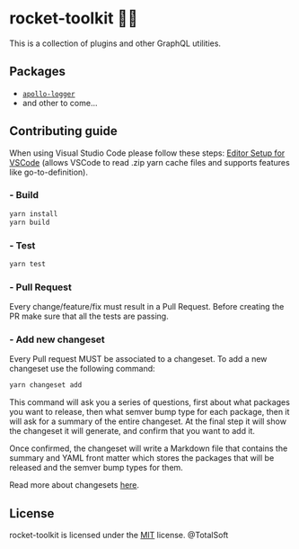 # rocket-toolkit 👩‍🔧
This is a collection of plugins and other GraphQL utilities.

## Packages
  - [`apollo-logger`](./packages/zion#readme)
  - and other to come... 

## Contributing guide
When using Visual Studio Code please follow these steps: [Editor Setup for VSCode](https://yarnpkg.com/getting-started/editor-sdks#vscode) (allows VSCode to read .zip yarn cache files and supports features like go-to-definition).
### - Build
```javascript
yarn install
yarn build
```
### - Test
```javascript
yarn test
```
### - Pull Request
Every change/feature/fix must result in a Pull Request. Before creating the PR make sure that all the tests are passing.

### - Add new changeset
Every Pull request MUST be associated to a changeset. To add a new changeset use the following command: 
```javascript
yarn changeset add
```
This command will ask you a series of questions, first about what packages you want to release, then what semver bump type for each package, then it will ask for a summary of the entire changeset. At the final step it will show the changeset it will generate, and confirm that you want to add it.

Once confirmed, the changeset will write a Markdown file that contains the summary and YAML front matter which stores the packages that will be released and the semver bump types for them.

Read more about changesets [here](https://github.com/changesets/changesets/blob/main/docs/adding-a-changeset.md).

## License
rocket-toolkit is licensed under the [MIT](LICENSE) license. @TotalSoft

